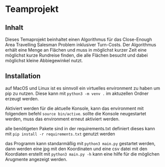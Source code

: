 # Teamprojekt

## Inhalt
Dieses Temaprojekt beinhaltet einen Algorithmus für das Close-Enough
Area Travelling Salesman Problem inklusiver Turn-Costs. Der Algorithmus erhält
eine Menge an Flächen und muss in möglichst kurzer Zeit eine möglichst kurze
Rundreise finden, die alle Flächen besucht und dabei möglichst kleine
Abbiegewinkel nutzt.

## Installation

auf MacOS und Linux ist es sinnvoll ein virtuelles environment zu haben um pip
zu nutzen. Diese kann mit `python3 -m venv .` im aktuzellen Ordner erzeugt
werden.

Aktiviert werden für die aktuelle Konsole, kann das environment mit folgendem
befehl `source bin/active`. sollte die Konsole neugestartet werden, muss das
environment erneut aktiviert werden.

alle benötigeten Pakete sind in der requirements.txt definiert dieses kann mit
`pip install -r requirements.txt` genutzt werden

das Programm kann standarmäßig mit `python3 main.py` gestartet werden, dann
werden eine jpg mit den Koordinaten und eine csv datei mit den Koordiaten
erstellt mit `python3 main.py -h` kann eine hilfe für die möglichen Arugmente
angezeigt werden.
